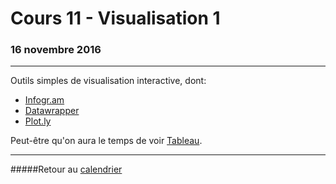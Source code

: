 # Cours 11 - Visualisation 1
### 16 novembre 2016
-----

Outils simples de visualisation interactive, dont:

- [Infogr.am](https://infogr.am)
- [Datawrapper](https://www.datawrapper.de/)
- [Plot.ly](https://plot.ly/)

Peut-être qu'on aura le temps de voir [Tableau](https://www.tableau.com/fr-fr).

-----

#####Retour au [calendrier](/calendrier.md)
